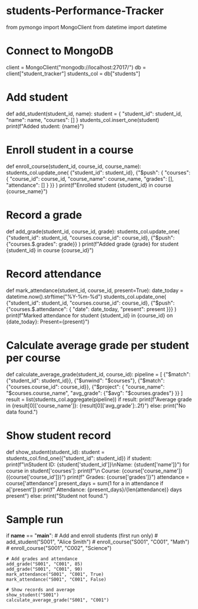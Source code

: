 # students-Performance-Tracker
from pymongo import MongoClient
from datetime import datetime

# Connect to MongoDB
client = MongoClient("mongodb://localhost:27017/")
db = client["student_tracker"]
students_col = db["students"]

# Add student
def add_student(student_id, name):
    student = {
        "student_id": student_id,
        "name": name,
        "courses": []
    }
    students_col.insert_one(student)
    print(f"Added student: {name}")

# Enroll student in a course
def enroll_course(student_id, course_id, course_name):
    students_col.update_one(
        {"student_id": student_id},
        {"$push": {
            "courses": {
                "course_id": course_id,
                "course_name": course_name,
                "grades": [],
                "attendance": []
            }
        }}
    )
    print(f"Enrolled student {student_id} in course {course_name}")

# Record a grade
def add_grade(student_id, course_id, grade):
    students_col.update_one(
        {"student_id": student_id, "courses.course_id": course_id},
        {"$push": {"courses.$.grades": grade}}
    )
    print(f"Added grade {grade} for student {student_id} in course {course_id}")

# Record attendance
def mark_attendance(student_id, course_id, present=True):
    date_today = datetime.now().strftime("%Y-%m-%d")
    students_col.update_one(
        {"student_id": student_id, "courses.course_id": course_id},
        {"$push": {"courses.$.attendance": {
            "date": date_today,
            "present": present
        }}}
    )
    print(f"Marked attendance for student {student_id} in {course_id} on {date_today}: Present={present}")

# Calculate average grade per student per course
def calculate_average_grade(student_id, course_id):
    pipeline = [
        {"$match": {"student_id": student_id}},
        {"$unwind": "$courses"},
        {"$match": {"courses.course_id": course_id}},
        {"$project": {
            "course_name": "$courses.course_name",
            "avg_grade": {"$avg": "$courses.grades"}
        }}
    ]
    result = list(students_col.aggregate(pipeline))
    if result:
        print(f"Average grade in {result[0]['course_name']}: {result[0]['avg_grade']:.2f}")
    else:
        print("No data found.")

# Show student record
def show_student(student_id):
    student = students_col.find_one({"student_id": student_id})
    if student:
        print(f"\nStudent ID: {student['student_id']}\nName: {student['name']}")
        for course in student['courses']:
            print(f"\n  Course: {course['course_name']} ({course['course_id']})")
            print(f"    Grades: {course['grades']}")
            attendance = course['attendance']
            present_days = sum(1 for a in attendance if a['present'])
            print(f"    Attendance: {present_days}/{len(attendance)} days present")
    else:
        print("Student not found.")

# Sample run
if __name__ == "__main__":
    # Add and enroll students (first run only)
    # add_student("S001", "Alice Smith")
    # enroll_course("S001", "C001", "Math")
    # enroll_course("S001", "C002", "Science")

    # Add grades and attendance
    add_grade("S001", "C001", 85)
    add_grade("S001", "C001", 90)
    mark_attendance("S001", "C001", True)
    mark_attendance("S001", "C001", False)

    # Show records and average
    show_student("S001")
    calculate_average_grade("S001", "C001")


